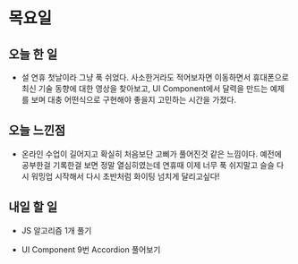 # 목요일

## 오늘 한 일
- 설 연휴 첫날이라 그냥 푹 쉬었다. 사소한거라도 적어보자면 이동하면서 휴대폰으로 최신 기술 동향에 대한 영상을 찾아보고, UI Component에서 달력을 만드는 예제를 보며 대충 어떤식으로 구현해야 좋을지 고민하는 시간을 가졌다.

## 오늘 느낀점
- 온라인 수업이 길어지고 확실히 처음보단 고삐가 풀어진것 같은 느낌이다. 예전에 공부한걸 기록한걸 보면 정말 열심히였는데 연휴때 이제 너무 푹 쉬지말고 슬슬 다시 워밍업 시작해서 다시 초반처럼 화이팅 넘치게 달리고싶다!

## 내일 할 일
- JS 알고리즘 1개 풀기

- UI Component 9번 Accordion 풀어보기